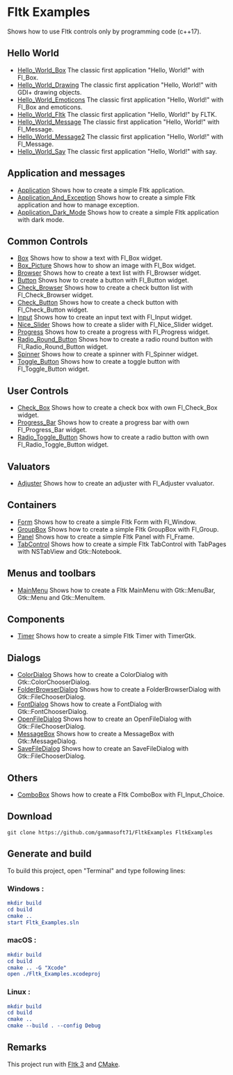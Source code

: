 
# Fltk Examples

Shows how to use Fltk controls only by programming code (c++17).

## Hello World

* [Hello_World_Box](src/Hello_Worlds/Hello_World_Box) The classic first application "Hello, World!" with Fl_Box.
* [Hello_World_Drawing](src/Hello_Worlds/Hello_World_Drawing) The classic first application "Hello, World!" with GDI+ drawing objects.
* [Hello_World_Emoticons](src/Hello_Worlds/Hello_World_Emoticons) The classic first application "Hello, World!" with Fl_Box and emoticons.
* [Hello_World_Fltk](src/Hello_Worlds/Hello_World_Fltk) The classic first application "Hello, World!" by FLTK.
* [Hello_World_Message](src/Hello_Worlds/Hello_World_Message) The classic first application "Hello, World!" with Fl_Message.
* [Hello_World_Message2](src/Hello_Worlds/Hello_World_Message2) The classic first application "Hello, World!" with Fl_Message.
* [Hello_World_Say](src/Hello_Worlds/Hello_World_Say) The classic first application "Hello, World!" with say.

## Application and messages

* [Application](src/Applications/Application) Shows how to create a simple Fltk application.
* [Application_And_Exception](src/Applications/Application_And_Exception) Shows how to create a simple Fltk application and how to manage exception.
* [Application_Dark_Mode](src/Applications/Application_Dark_Mode) Shows how to create a simple Fltk application with dark mode.

## Common Controls

* [Box](src/Common_Controls/Box) Shows how to show a text with Fl_Box widget.
* [Box_Picture](src/Common_Controls/Box_Picture) Shows how to show an image with Fl_Box widget.
* [Browser](src/Common_Controls/Browser) Shows how to create a text list with Fl_Browser widget.
* [Button](src/Common_Controls/Button) Shows how to create a button with Fl_Button widget.
* [Check_Browser](src/Common_Controls/Check_Browser) Shows how to create a check button list with Fl_Check_Browser widget.
* [Check_Button](src/Common_Controls/Check_Button) Shows how to create a check button with Fl_Check_Button widget.
* [Input](src/Common_Controls/Input) Shows how to create an input text with Fl_Input widget.
* [Nice_Slider](src/Common_Controls/Nice_Slider) Shows how to create a slider with Fl_Nice_Slider widget.
* [Progress](src/Common_Controls/Progress) Shows how to create a progress with Fl_Progress widget.
* [Radio_Round_Button](src/Common_Controls/Radio_Round_Button) Shows how to create a radio round button with Fl_Radio_Round_Button widget.
* [Spinner](src/Common_Controls/Spinner) Shows how to create a spinner with Fl_Spinner widget.
* [Toggle_Button](src/Common_Controls/Toggle_Button) Shows how to create a toggle button with Fl_Toggle_Button widget.

## User Controls

* [Check_Box](src/User_Controls/Check_Box) Shows how to create a check box with own Fl_Check_Box widget.
* [Progress_Bar](src/User_Controls/Progress_Bar) Shows how to create a progress bar with own Fl_Progress_Bar widget.
* [Radio_Toggle_Button](src/User_Controls/Radio_Toggle_Button) Shows how to create a radio button with own Fl_Radio_Toggle_Button widget.

## Valuators

* [Adjuster](src/Valuators/Adjuster) Shows how to create an adjuster with Fl_Adjuster vvaluator.

## Containers

* [Form](src/Form) Shows how to create a simple Fltk Form with Fl_Window.
* [GroupBox](src/GroupBox) Shows how to create a simple Fltk GroupBox with Fl_Group.
* [Panel](src/Panel) Shows how to create a simple Fltk Panel with Fl_Frame.
* [TabControl](src/TabControl) Shows how to create a simple Fltk TabControl with TabPages with NSTabView and Gtk::Notebook.

## Menus and toolbars

* [MainMenu](src/MainMenu) Shows how to create a Fltk MainMenu with Gtk::MenuBar, Gtk::Menu and Gtk::MenuItem.

## Components

* [Timer](src/Timer) Shows how to create a simple Fltk Timer with TimerGtk.

## Dialogs

* [ColorDialog](src/ColorDialog) Shows how to create a ColorDialog with Gtk::ColorChooserDialog.
* [FolderBrowserDialog](src/FolderBrowserDialog) Shows how to create a FolderBrowserDialog with Gtk::FileChooserDialog.
* [FontDialog](src/FontDialog) Shows how to create a FontDialog with Gtk::FontChooserDialog.
* [OpenFileDialog](src/OpenFileDialog) Shows how to create an OpenFileDialog with Gtk::FileChooserDialog.
* [MessageBox](src/MessageBox) Shows how to create a MessageBox with Gtk::MessageDialog.
* [SaveFileDialog](src/SaveFileDialog) Shows how to create an SaveFileDialog with Gtk::FileChooserDialog.

## Others

* [ComboBox](src/Others/ComboBox) Shows how to create a Fltk ComboBox with Fl_Input_Choice.

## Download

``` shell
git clone https://github.com/gammasoft71/FltkExamples FltkExamples
```

## Generate and build

To build this project, open "Terminal" and type following lines:

### Windows :

``` cmake
mkdir build
cd build
cmake .. 
start Fltk_Examples.sln
```

### macOS :

``` cmake
mkdir build
cd build
cmake .. -G "Xcode"
open ./Fltk_Examples.xcodeproj
```


### Linux :

``` cmake
mkdir build
cd build
cmake .. 
cmake --build . --config Debug
```

## Remarks

This project run with [Fltk 3](https://www.Fltk.org) and [CMake](https://cmake.org).
